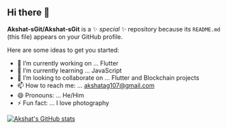 ## Hi there 👋


**Akshat-sGit/Akshat-sGit** is a ✨ _special_ ✨ repository because its `README.md` (this file) appears on your GitHub profile.

Here are some ideas to get you started:

- 🔭 I’m currently working on ... Flutter
- 🌱 I’m currently learning ... JavaScript
- 👯 I’m looking to collaborate on ... Flutter and Blockchain projects
- 📫 How to reach me: ... akshatag107@gmail.com
- 😄 Pronouns: ... He/Him
- ⚡ Fun fact: ... I love photography


[![Akshat's GitHub stats](https://github-readme-stats.vercel.app/api?username=Akshat-sGit)](https://github.com/anuraghazra/github-readme-stats)
